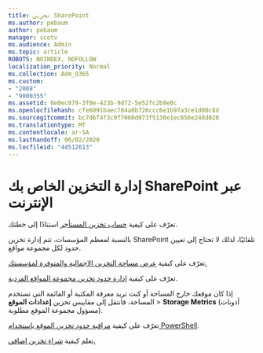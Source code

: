 ```yaml
---
title: تخزين SharePoint
ms.author: pebaum
author: pebaum
manager: scotv
ms.audience: Admin
ms.topic: article
ROBOTS: NOINDEX, NOFOLLOW
localization_priority: Normal
ms.collection: Adm_O365
ms.custom:
- "2008"
- "9000355"
ms.assetid: 8e0ec879-3f0e-423b-9d72-5e52fc2b9e0c
ms.openlocfilehash: cfe6091baec784a0b726ccc6e1b97a3ce1d00c8d
ms.sourcegitcommit: bc7d6f4f3c9f7060d073f5130e1ec856e248d020
ms.translationtype: MT
ms.contentlocale: ar-SA
ms.lasthandoff: 06/02/2020
ms.locfileid: "44512613"
---
```

# <a name="manage-your-sharepoint-online-storage"></a>إدارة التخزين الخاص بك SharePoint عبر الإنترنت

تعرّف على كيفية [حساب تخزين المستأجر](https://docs.microsoft.com/office365/servicedescriptions/sharepoint-online-service-description/sharepoint-online-limits?redirectedfrom=MSDN#limits-by-plan) استنادًا إلى خطتك.

بالنسبة لمعظم المؤسسات، تتم إدارة تخزين SharePoint تلقائيًا، لذلك لا تحتاج إلى تعيين حدود لكل مجموعة مواقع.

تعرّف على كيفية [عرض مساحة التخزين الإجمالية والمتوفرة لمؤسستك.](https://docs.microsoft.com/sharepoint/manage-site-collection-storage-limits)

تعرّف على كيفية [إدارة حدود تخزين مجموعة المواقع الفردية](https://docs.microsoft.com/sharepoint/manage-site-collection-storage-limits#manage-individual-site-storage-limits).

إذا كان موقعك خارج المساحة أو كنت تريد معرفة المكتبة أو القائمة التي تستخدم المساحة، فانتقل إلى مقاييس تخزين **إعدادات الموقع**  >  **Storage Metrics** (أذونات مسؤول مجموعة الموقع مطلوبة).

تعرّف على كيفية [مراقبة حدود تخزين الموقع باستخدام PowerShell](https://docs.microsoft.com/sharepoint/manage-site-collection-storage-limits#monitor-site-storage-limits-by-using-powershell).

تعلم كيفية [شراء تخزين إضافي.](https://docs.microsoft.com/microsoft-365/commerce/add-storage-space) 
  